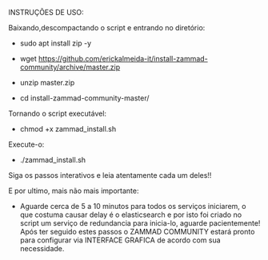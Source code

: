 

INSTRUÇÕES DE USO:

Baixando,descompactando o script e entrando no diretório:

* sudo apt install zip -y

* wget https://github.com/erickalmeida-it/install-zammad-community/archive/master.zip

* unzip master.zip

* cd install-zammad-community-master/

Tornando o script executável:

* chmod +x zammad_install.sh

Execute-o:

* ./zammad_install.sh

Siga os passos interativos e leia atentamente cada um deles!!

E por ultimo, mais não mais importante:

* Aguarde cerca de 5 a 10 minutos para todos os serviços iniciarem, o que costuma causar delay é o elasticsearch
e por isto foi criado no script um serviço de redundancia para inicia-lo, aguarde pacientemente! 
Após ter seguido estes passos o ZAMMAD COMMUNITY estará pronto para configurar via INTERFACE GRAFICA de acordo com sua necessidade.
